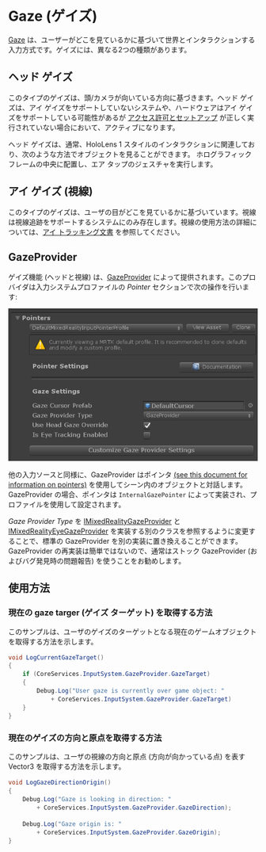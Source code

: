 # Gaze (ゲイズ)

[Gaze](https://docs.microsoft.com/ja-jp/windows/mixed-reality/gaze) は、ユーザーがどこを見ているかに基づいて世界とインタラクションする入力方式です。ゲイズには、異なる2つの種類があります。

## ヘッド ゲイズ

このタイプのゲイズは、頭/カメラが向いている方向に基づきます。ヘッド ゲイズは、アイ ゲイズをサポートしていないシステムや、ハードウェアはアイ ゲイズをサポートしている可能性があるが [アクセス許可とセットアップ](../EyeTracking/EyeTracking_BasicSetup.md#eye-tracking-requirements-checklist) が正しく実行されていない場合において、アクティブになります。

ヘッド ゲイズは、通常、HoloLens 1 スタイルのインタラクションに関連しており、次のような方法でオブジェクトを見ることができます。
ホログラフィックフレームの中央に配置し、エア タップのジェスチャを実行します。

## アイ ゲイズ (視線)

このタイプのゲイズは、ユーザの目がどこを見ているかに基づいています。視線は視線追跡をサポートするシステムにのみ存在します。視線の使用方法の詳細については、[アイ トラッキング文書](../EyeTracking/EyeTracking_Main.md) を参照してください。

## GazeProvider

ゲイズ機能 (ヘッドと視線) は、[GazeProvider](xref:Microsoft.MixedReality.Toolkit.Input.GazeProvider) によって提供されます。このプロバイダは入力システムプロファイルの *Pointer* セクションで次の操作を行います:

![Gaze Configuration Entrypoint](../../Documentation/Images/Input/GazeConfigurationEntrypoint.png)

他の入力ソースと同様に、GazeProvider はポインタ [(see this document for information on pointers)](../Architecture/InputSystem/ControllersPointersAndFocus.md) を使用してシーン内のオブジェクトと対話します。
GazeProvider の場合、ポインタは `InternalGazePointer` によって実装され、プロファイルを使用して設定されます。

*Gaze Provider Type* を [IMixedRealityGazeProvider](xref:Microsoft.MixedReality.Toolkit.Input.IMixedRealityGazeProvider) と [IMixedRealityEyeGazeProvider](xref:Microsoft.MixedReality.Toolkit.Input.IMixedRealityEyeGazeProvider) を実装する別のクラスを参照するように変更することで、標準の GazeProvider を別の実装に置き換えることができます。
GazeProvider の再実装は簡単ではないので、通常はストック GazeProvider (およびバグ発見時の問題報告) を使うことをお勧めします。

## 使用方法

### 現在の gaze targer (ゲイズ ターゲット) を取得する方法

このサンプルは、ユーザのゲイズのターゲットとなる現在のゲームオブジェクトを取得する方法を示します。

```csharp
void LogCurrentGazeTarget()
{
    if (CoreServices.InputSystem.GazeProvider.GazeTarget)
    {
        Debug.Log("User gaze is currently over game object: "
            + CoreServices.InputSystem.GazeProvider.GazeTarget)
    }
}
```

### 現在のゲイズの方向と原点を取得する方法

このサンプルは、ユーザの視線の方向と原点 (方向が向かっている点) を表す Vector3 を取得する方法を示します。

```csharp
void LogGazeDirectionOrigin()
{
    Debug.Log("Gaze is looking in direction: "
        + CoreServices.InputSystem.GazeProvider.GazeDirection);

    Debug.Log("Gaze origin is: "
        + CoreServices.InputSystem.GazeProvider.GazeOrigin);
}
```
